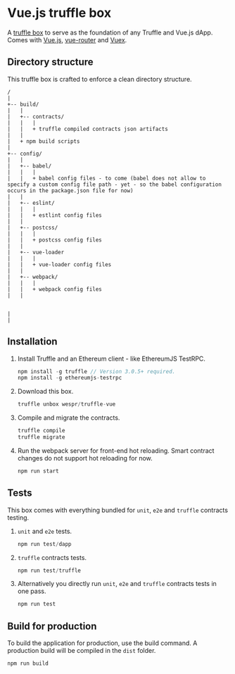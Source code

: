# Vue.js truffle box

A [truffle box](http://truffleframework.com/boxes/) to serve as the foundation of any Truffle and Vue.js dApp. Comes with [Vue.js](https://vuejs.org/), [vue-router](https://router.vuejs.org/en/) and [Vuex](https://vuex.vuejs.org/en/intro.html).

## Directory structure

This truffle box is crafted to enforce a clean directory structure.

```
/
|
+-- build/
|   |
|   +-- contracts/
|   |   |
|   |   + truffle compiled contracts json artifacts
|   |
|   + npm build scripts
|
+-- config/
|   |
|   +-- babel/
|   |   |
|   |   + babel config files - to come (babel does not allow to specify a custom config file path - yet - so the babel configuration occurs in the package.json file for now)
|   |
|   +-- eslint/
|   |   |
|   |   + estlint config files
|   |
|   +-- postcss/
|   |   |
|   |   + postcss config files
|   |
|   +-- vue-loader
|   |   |
|   |   + vue-loader config files
|   |   
|   +-- webpack/
|   |   |
|   |   + webpack config files
|   |


|
|   

```

## Installation

1. Install Truffle and an Ethereum client - like EthereumJS TestRPC.
	```javascript
	npm install -g truffle // Version 3.0.5+ required.
	npm install -g ethereumjs-testrpc
	```

2. Download this box.
	```javascript
	truffle unbox wespr/truffle-vue
	```

3. Compile and migrate the contracts.
	```javascript
	truffle compile
	truffle migrate
	```

4. Run the webpack server for front-end hot reloading. Smart contract changes do not support hot reloading for now.
	```javascript
	npm run start
	```
    
## Tests
This box comes with everything bundled for `unit`, `e2e` and `truffle` contracts testing.

1. `unit` and `e2e` tests.
	```javascript
	npm run test/dapp
	```

2. `truffle` contracts tests.
	```javascript
	npm run test/truffle
	```

3. Alternatively you directly run `unit`, `e2e` and `truffle` contracts tests in one pass.
	```javascript
	npm run test
	```

## Build for production
To build the application for production, use the build command. A production build will be compiled in the `dist` folder.
```javascript
npm run build
```